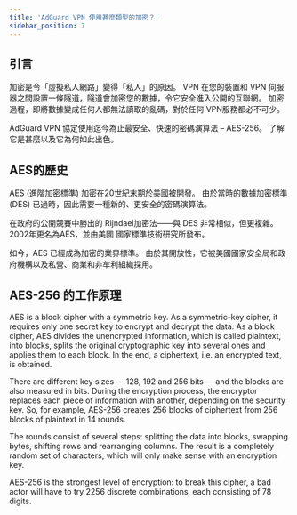 ```yaml
---
title: 'AdGuard VPN 使用甚麼類型的加密？'
sidebar_position: 7
---
```


## 引言

加密是令「虛擬私人網路」變得「私人」的原因。 VPN 在您的裝置和 VPN 伺服器之間設置一條隧道，隧道會加密您的數據，令它安全進入公開的互聯網。 加密過程，即將數據變成任何人都無法讀取的亂碼，對於任何 VPN服務都必不可少。

AdGuard VPN 協定使用迄今為止最安全、快速的密碼演算法 – AES-256。 了解它是甚麼以及它為何如此出色。

## AES的歷史

AES (進階加密標準) 加密在20世紀末期於美國被開發。 由於當時的數據加密標準 (DES) 已過時，因此需要一種新的、更安全的密碼演算法。

在政府的公開競賽中勝出的 Rijndael加密法——與 DES 非常相似，但更複雜。 2002年更名為AES，並由美國 國家標準技術研究所發布。

如今，AES 已經成為加密的業界標準。 由於其開放性，它被美國國家安全局和政府機構以及私營、商業和非牟利組織採用。

## AES-256 的工作原理

AES is a block cipher with a symmetric key. As a symmetric-key cipher, it requires only one secret key to encrypt and decrypt the data. As a block cipher, AES divides the unencrypted information, which is called plaintext, into blocks, splits the original cryptographic key into several ones and applies them to each block. In the end, a ciphertext, i.e. an encrypted text, is obtained.

There are different key sizes — 128, 192 and 256 bits — and the blocks are also measured in bits. During the encryption process, the encryptor replaces each piece of information with another, depending on the security key. So, for example, AES-256 creates 256 blocks of ciphertext from 256 blocks of plaintext in 14 rounds.

The rounds consist of several steps: splitting the data into blocks, swapping bytes, shifting rows and rearranging columns. The result is a completely random set of characters, which will only make sense with an encryption key.

AES-256 is the strongest level of encryption: to break this cipher, a bad actor will have to try 2256 discrete combinations, each consisting of 78 digits.
